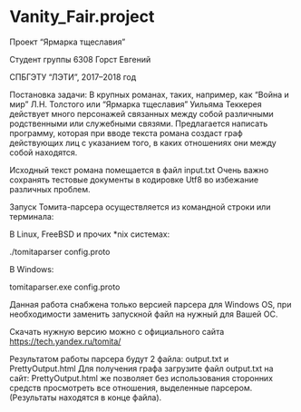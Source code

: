 # Vanity_Fair.project

Проект “Ярмарка тщеславия”

Студент группы 6308 Горст Евгений

СПБГЭТУ “ЛЭТИ”,  2017–2018 год

Постановка задачи:
В крупных романах, таких, например, как “Война и мир” Л.Н. Толстого или “Ярмарка тщеславия” Уильяма Теккерея действует много
персонажей связанных между собой различными родственными или служебными связями. Предлагается написать программу, которая при
вводе текста романа создаст граф действующих лиц с указанием того, в каких отношениях они между собой находятся.


Исходный текст романа помещается в файл input.txt
Очень важно сохранять тестовые документы в кодировке Utf8 во избежание различных проблем.


Запуск Томита-парсера осуществляется из командной строки или терминала:

В Linux, FreeBSD и прочих *nix системах:

./tomitaparser config.proto

В Windows:

tomitaparser.exe config.proto


Данная работа снабжена только версией парсера для Windows OS, при необходимости заменить запускной файл на нужный для Вашей ОС.

Скачать нужную версию можно с официального сайта https://tech.yandex.ru/tomita/

Результатом работы парсера будут 2 файла: output.txt и PrettyOutput.html
Для получения графа загрузите файл output.txt на сайт:
PrettyOutput.html же позволяет без использования сторонних средств просмотреть все отношения, выделенные парсером.
(Результаты находятся в конце файла).
